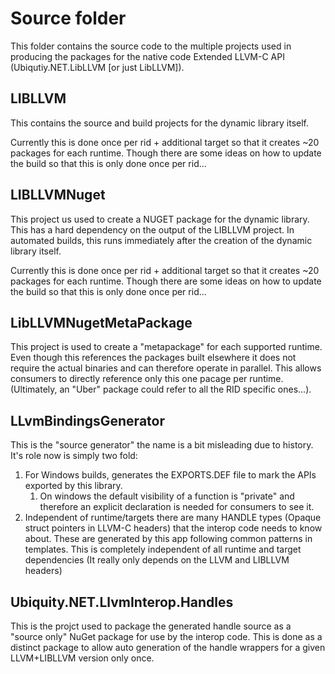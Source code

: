# Source folder
This folder contains the source code to the multiple projects used in producing the
packages for the native code Extended LLVM-C API (Ubiqutiy.NET.LibLLVM [or just LibLLVM]).

## LIBLLVM
This contains the source and build projects for the dynamic library itself.

Currently this is done once per rid + additional target so that it creates ~20 packages for
each runtime. Though there are some ideas on how to update the build so that this is only
done once per rid...

## LIBLLVMNuget
This project us used to create a NUGET package for the dynamic library. This has a hard
dependency on the output of the LIBLLVM project. In automated builds, this runs immediately
after the creation of the dynamic library itself.

Currently this is done once per rid + additional target so that it creates ~20 packages for
each runtime. Though there are some ideas on how to update the build so that this is only
done once per rid...

## LibLLVMNugetMetaPackage
This project is used to create a "metapackage" for each supported runtime. Even though this
references the packages built elsewhere it does not require the actual binaries and can
therefore operate in parallel. This allows consumers to directly reference only this one
pacage per runtime. (Ultimately, an "Uber" package could refer to all the RID specific
ones...).

## LLvmBindingsGenerator
This is the "source generator" the name is a bit misleading due to history. It's role now
is simply two fold:
1) For Windows builds, generates the EXPORTS.DEF file to mark the APIs exported by this
   library.
    1) On windows the default visibility of a function is "private" and therefore an
       explicit declaration is needed for consumers to see it.
2) Independent of runtime/targets there are many HANDLE types (Opaque struct pointers in
   LLVM-C headers) that the interop code needs to know about. These are generated by this
   app following common patterns in templates. This is completely independent of all runtime
   and target dependencies (It really only depends on the LLVM and LIBLLVM headers)

## Ubiquity.NET.LlvmInterop.Handles
This is the projct used to package the generated handle source as a "source only" NuGet
package for use by the interop code. This is done as a distinct package to allow auto
generation of the handle wrappers for a given LLVM+LIBLLVM version only once.
